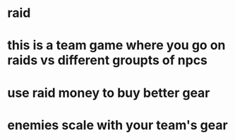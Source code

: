 # raid

# this is a team game where you go on raids vs different groupts of npcs
# use raid money to buy better gear
# enemies scale with your team's gear
